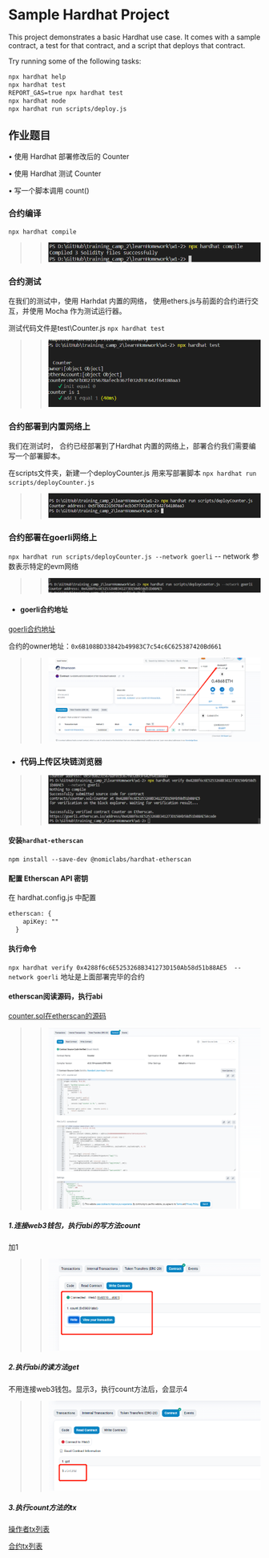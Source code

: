 # Sample Hardhat Project

This project demonstrates a basic Hardhat use case. It comes with a sample contract, a test for that contract, and a script that deploys that contract.

Try running some of the following tasks:

```shell
npx hardhat help
npx hardhat test
REPORT_GAS=true npx hardhat test
npx hardhat node
npx hardhat run scripts/deploy.js
```
## 作业题目
• 使⽤ Hardhat 部署修改后的 Counter 

• 使⽤ Hardhat 测试 Counter 

• 写⼀个脚本调⽤ count()

### 合约编译
``npx hardhat compile``
>>![avatar](img/hardhat-compile.png)
### 合约测试
在我们的测试中，使用 Harhdat 内置的网络，
使用ethers.js与前面的合约进行交互，并使用 Mocha 作为测试运行器。

测试代码文件是test\Counter.js
``npx hardhat test``
>>![avatar](img/hardhat-test.png)
### 合约部署到内置网络上
我们在测试时， 合约已经部署到了Hardhat 内置的网络上，部署合约我们需要编写一个部署脚本。

在scripts文件夹，新建一个deployCounter.js 用来写部署脚本
``npx hardhat run scripts/deployCounter.js``
>>![avatar](img/hardhat-run-script.png)

### 合约部署在goerli网络上

``npx hardhat run scripts/deployCounter.js --network goerli``
-- network 参数表示特定的evm网络
>>![avatar](img/deploy-goerli.png)

* #### goerli合约地址
[goerli合约地址](https://goerli.etherscan.io/address/0x4288f6c6E5253268B341273D150Ab58d51b88AE5)

合约的owner地址：`0x6B108BD33842b49983C7c54c6C625387420Bd661`
>>![avatar](img/goerli-contract-address.png)

* ### 代码上传区块链浏览器

>>![avatar](img/sourcecode-verify.png)

 #### 安装`hardhat-etherscan`

``npm install --save-dev @nomiclabs/hardhat-etherscan``
 #### 配置 Etherscan API 密钥

在 hardhat.config.js 中配置
````
etherscan: {
    apiKey: ""
  }
````
 #### 执行命令
``npx hardhat verify 0x4288f6c6E5253268B341273D150Ab58d51b88AE5  --network goerli``
地址是上面部署完毕的合约

#### etherscan阅读源码，执行abi
[counter.sol在etherscan的源码](https://goerli.etherscan.io/address/0x4288f6c6E5253268B341273D150Ab58d51b88AE5#code)


>>![avatar](img/source-code.png)

##### 1.连接web3钱包，执行abi的写方法count
加1
>>![avatar](img/abi-write-method.png)
##### 2.执行abi的读方法get
不用连接web3钱包。显示3，执行count方法后，会显示4
>>![avatar](img/abi-read-method.png)

##### 3.执行count方法的tx
[操作者tx列表](https://goerli.etherscan.io/address/0x6b108bd33842b49983c7c54c6c625387420bd661)

[合约tx列表](https://goerli.etherscan.io/address/0x4288f6c6e5253268b341273d150ab58d51b88ae5)